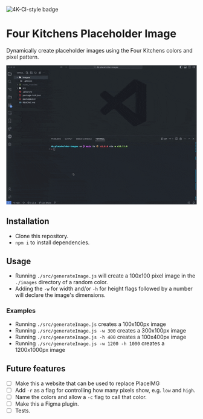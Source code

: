 ![4K-CI-style badge](https://user-images.githubusercontent.com/409903/165123883-03452ea9-76ec-4319-9d82-b2dcba785d2b.svg)

# Four Kitchens Placeholder Image

Dynamically create placeholder images using the Four Kitchens colors and pixel pattern.

![Example of use](./docs/assets/display.gif)

## Installation

- Clone this repository.
- `npm i` to install dependencies.

## Usage

- Running `./src/generateImage.js` will create a 100x100 pixel image in the `./images` directory of a random color.
- Adding the `-w` for width and/or `-h` for height flags followed by a number will declare the image's dimensions.

### Examples

- Running `./src/generateImage.js` creates a 100x100px image
- Running `./src/generateImage.js -w 300` creates a 300x100px image
- Running `./src/generateImage.js -h 400` creates a 100x400px image
- Running `./src/generateImage.js -w 1200 -h 1000` creates a 1200x1000px image

## Future features

- [ ] Make this a website that can be used to replace PlaceIMG
- [ ] Add `-r` as a flag for controlling how many pixels show, e.g. `low` and `high`.
- [ ] Name the colors and allow a `-c` flag to call that color.
- [ ] Make this a Figma plugin.
- [ ] Tests.

